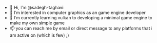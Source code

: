 - 👋 Hi, I’m @sadegh-taghavi
- 👀 I’m interested in computer graphics as an game engine developer
- 🌱 I’m currently learning vulkan to developing a minimal game engine to make my own simple game
- 📫 you can reach me by email or direct message to any platforms that i am active on (which is few) ;)

<!---
sadegh-taghavi/sadegh-taghavi is a ✨ special ✨ repository because its `README.md` (this file) appears on your GitHub profile.
You can click the Preview link to take a look at your changes.
--->
